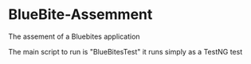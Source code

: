# BlueBite-Assemment
The assement of a Bluebites application

The main script to run is "BlueBitesTest" it runs simply as a TestNG test

